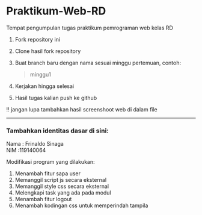 # Praktikum-Web-RD

Tempat pengumpulan tugas praktikum pemrograman web kelas RD

1. Fork repository ini 
2. Clone hasil fork repository
3. Buat branch baru dengan nama sesuai minggu pertemuan, contoh:
    > minggu1
 
4. Kerjakan hingga selesai
5. Hasil tugas kalian push ke github

:bangbang:
jangan lupa tambahkan hasil screenshoot web di dalam file

<hr>

### Tambahkan identitas dasar di sini: 

Nama  : Frinaldo Sinaga
<br>
NIM   :119140064

Modifikasi program yang dilakukan:
1. Menambah fitur sapa user
2. Memanggil script js secara eksternal
3. Memanggil style css secara eksternal
4. Melengkapi task yang ada pada modul
5. Menambah fitur logout
6. Menambah kodingan css untuk memperindah tampila
